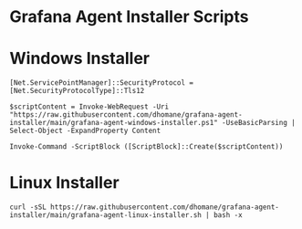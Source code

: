 # Grafana Agent Installer Scripts

# Windows Installer

```
[Net.ServicePointManager]::SecurityProtocol = [Net.SecurityProtocolType]::Tls12

$scriptContent = Invoke-WebRequest -Uri "https://raw.githubusercontent.com/dhomane/grafana-agent-installer/main/grafana-agent-windows-installer.ps1" -UseBasicParsing | Select-Object -ExpandProperty Content

Invoke-Command -ScriptBlock ([ScriptBlock]::Create($scriptContent))

```

# Linux Installer

```
curl -sSL https://raw.githubusercontent.com/dhomane/grafana-agent-installer/main/grafana-agent-linux-installer.sh | bash -x

```
